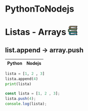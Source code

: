 # PythonToNodejs

# Listas - Arrays <img src="https://github.com/gusantos1/PythonToNodejs/blob/main/img/books.svg" width="30">

## list.append → array.push
|Python|Nodejs|
|----|----|
```python
lista = [1, 2 , 3]
lista.append(4)
print(lista)
```
```javascript
const lista = [1, 2 , 3];
lista.push(4);
console.log(lista);
```